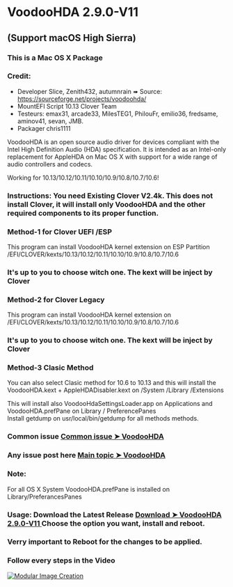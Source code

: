 # VoodooHDA 2.9.0-V11 
## (Support macOS High Sierra)

### This is a Mac OS X Package

### Credit:
- Developer Slice, Zenith432, autumnrain ➠ Source: https://sourceforge.net/projects/voodoohda/
- MountEFI Script 10.13 Clover Team
- Testeurs: emax31, arcade33, MilesTEG1, PhilouFr, emilio36, fredsame, aminov41, sevan, JMB.
- Packager chris1111


VoodooHDA is an open source audio driver for devices compliant with the Intel High Definition Audio (HDA) specification.
It is intended as an Intel-only replacement for AppleHDA on Mac OS X with support for a wide range of audio controllers and codecs.
 
Working for 10.13/10.12/10.11/10.10/10.9/10.8/10.7/10.6!  


### Instructions: You need Existing Clover V2.4k. This does not install Clover, it will install only VoodooHDA and the other required components to its proper function.

### Method-1 for Clover UEFI /ESP
This program can install VoodooHDA kernel extension on ESP Partition /EFI/CLOVER/kexts/10.13/10.12/10.11/10.10/10.9/10.8/10.7/10.6
### It's up to you to choose witch one. The kext will be inject by Clover

### Method-2 for Clover Legacy
This program can install VoodooHDA kernel extension on /EFI/CLOVER/kexts/10.13/10.12/10.11/10.10/10.9/10.8/10.7/10.6
### It's up to you to choose witch one. The kext will be inject by Clover


### Method-3 Clasic Method
You can also select Clasic method for 10.6 to 10.13
and this will install the VoodooHDA.kext + AppleHDADisabler.kext on /System /Library /Extensions

This will install also VoodooHdaSettingsLoader.app
on Applications and VoodooHDA.prefPane on Library / PreferencePanes  
Install getdump on usr/local/bin/getdump for all methods methods.

### Common issue [Common issue ➤ VoodooHDA ](http://www.insanelymac.com/forum/topic/267905-voodoohda-common-problems/)

### Any issue post here [Main topic ➤ VoodooHDA ](http://www.insanelymac.com/forum/topic/314406-voodoohda-290/)

### Note:
For all OS X System VoodooHDA.prefPane is installed on Library/PreferancesPanes
### Usage: Download the Latest Release [Download ➤ VoodooHDA 2.9.0-V11 ](https://github.com/chris1111/VoodooHDA-2.9.0-Clover-V11/releases) Choose the option you want, install and reboot. 
### Verry important to Reboot for the changes to be applied.

### Follow every steps in the Video

[![Modular Image Creation](https://i62.servimg.com/u/f62/18/50/18/69/68747411.jpg)](https://www.hackintosh-montreal.com/h30-voodoohda-repos)
